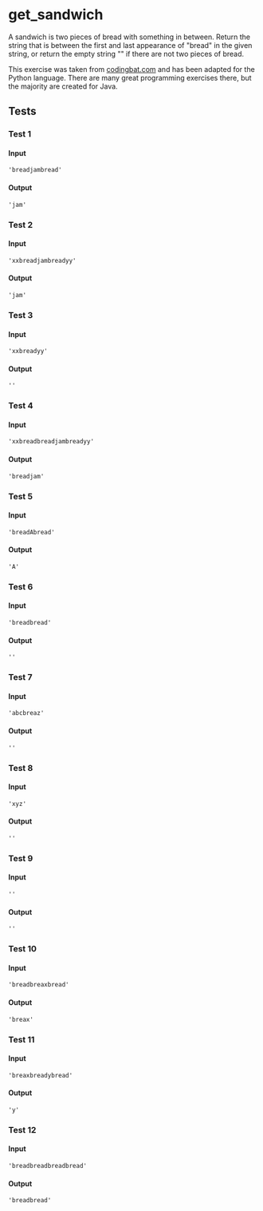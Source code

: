 # get_sandwich




A sandwich is two pieces of bread with something in between. Return the string that is between the first and last appearance of "bread" in the given string, or return the empty string "" if there are not two pieces of bread.

This exercise was taken from [codingbat.com](https://codingbat.com/prob/p129952) and has been adapted for the Python language. There are many great programming exercises there, but the majority are created for Java.






## Tests
### Test 1
#### Input
```
'breadjambread'
```
#### Output
```
'jam'
```
### Test 2
#### Input
```
'xxbreadjambreadyy'
```
#### Output
```
'jam'
```
### Test 3
#### Input
```
'xxbreadyy'
```
#### Output
```
''
```
### Test 4
#### Input
```
'xxbreadbreadjambreadyy'
```
#### Output
```
'breadjam'
```
### Test 5
#### Input
```
'breadAbread'
```
#### Output
```
'A'
```
### Test 6
#### Input
```
'breadbread'
```
#### Output
```
''
```
### Test 7
#### Input
```
'abcbreaz'
```
#### Output
```
''
```
### Test 8
#### Input
```
'xyz'
```
#### Output
```
''
```
### Test 9
#### Input
```
''
```
#### Output
```
''
```
### Test 10
#### Input
```
'breadbreaxbread'
```
#### Output
```
'breax'
```
### Test 11
#### Input
```
'breaxbreadybread'
```
#### Output
```
'y'
```
### Test 12
#### Input
```
'breadbreadbreadbread'
```
#### Output
```
'breadbread'
```

